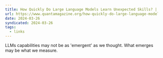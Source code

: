 ```yaml
---
title: How Quickly Do Large Language Models Learn Unexpected Skills? | Quanta Magazine
url: https://www.quantamagazine.org/how-quickly-do-large-language-models-learn-unexpected-skills-20240213/
date: 2024-03-26
syndicated: 2024-03-26
tags:
  - links
---
```


LLMs capabilities may not be as 'emergent' as we thought. What emerges may be what we measure.
